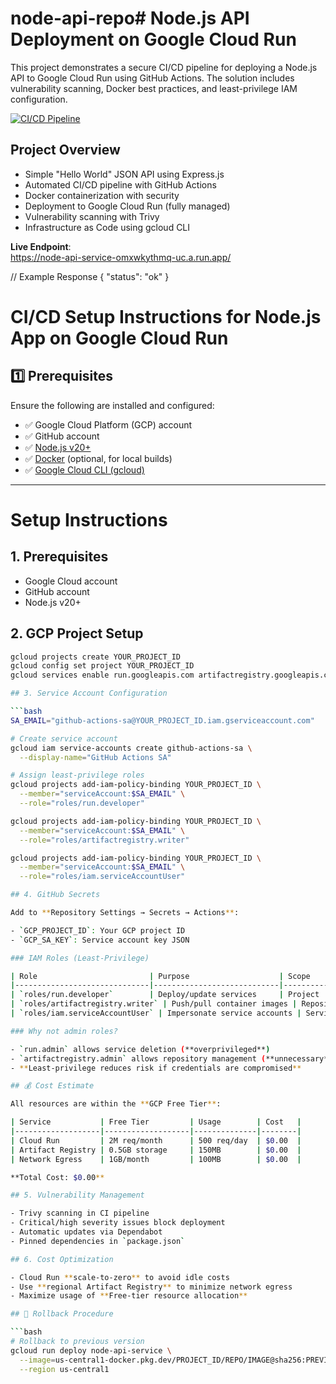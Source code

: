 # node-api-repo# Node.js API Deployment on Google Cloud Run

This project demonstrates a secure CI/CD pipeline for deploying a Node.js API to Google Cloud Run using GitHub Actions. The solution includes vulnerability scanning, Docker best practices, and least-privilege IAM configuration.

[![CI/CD Pipeline](https://github.com/your-username/node-api-repo/actions/workflows/cloudrun-ci-cd.yml/badge.svg)](https://github.com/your-username/node-api-repo/actions)

## Project Overview
- Simple "Hello World" JSON API using Express.js
- Automated CI/CD pipeline with GitHub Actions
- Docker containerization with security
- Deployment to Google Cloud Run (fully managed)
- Vulnerability scanning with Trivy
- Infrastructure as Code using gcloud CLI

**Live Endpoint**:  
https://node-api-service-omxwkythmq-uc.a.run.app/

// Example Response
{
"status": "ok"
}

# CI/CD Setup Instructions for Node.js App on Google Cloud Run

## 1️⃣ Prerequisites 

Ensure the following are installed and configured:

- ✅ Google Cloud Platform (GCP) account  
- ✅ GitHub account  
- ✅ [Node.js v20+](https://nodejs.org/)  
- ✅ [Docker](https://www.docker.com/products/docker-desktop) (optional, for local builds)  
- ✅ [Google Cloud CLI (gcloud)](https://cloud.google.com/sdk/docs/install)  

---

# Setup Instructions

## 1. Prerequisites

- Google Cloud account  
- GitHub account  
- Node.js v20+

## 2. GCP Project Setup

```bash
gcloud projects create YOUR_PROJECT_ID
gcloud config set project YOUR_PROJECT_ID
gcloud services enable run.googleapis.com artifactregistry.googleapis.com

## 3. Service Account Configuration

```bash
SA_EMAIL="github-actions-sa@YOUR_PROJECT_ID.iam.gserviceaccount.com"

# Create service account
gcloud iam service-accounts create github-actions-sa \
  --display-name="GitHub Actions SA"

# Assign least-privilege roles
gcloud projects add-iam-policy-binding YOUR_PROJECT_ID \
  --member="serviceAccount:$SA_EMAIL" \
  --role="roles/run.developer"

gcloud projects add-iam-policy-binding YOUR_PROJECT_ID \
  --member="serviceAccount:$SA_EMAIL" \
  --role="roles/artifactregistry.writer"

gcloud projects add-iam-policy-binding YOUR_PROJECT_ID \
  --member="serviceAccount:$SA_EMAIL" \
  --role="roles/iam.serviceAccountUser"

## 4. GitHub Secrets

Add to **Repository Settings → Secrets → Actions**:

- `GCP_PROJECT_ID`: Your GCP project ID  
- `GCP_SA_KEY`: Service account key JSON  

### IAM Roles (Least-Privilege)

| Role                         | Purpose                    | Scope            |
|------------------------------|----------------------------|------------------|
| `roles/run.developer`        | Deploy/update services     | Project          |
| `roles/artifactregistry.writer` | Push/pull container images | Repository        |
| `roles/iam.serviceAccountUser` | Impersonate service accounts | Service Account  |

### Why not admin roles?

- `run.admin` allows service deletion (**overprivileged**)  
- `artifactregistry.admin` allows repository management (**unnecessary**)  
- **Least-privilege reduces risk if credentials are compromised**

## 💰 Cost Estimate

All resources are within the **GCP Free Tier**:

| Service           | Free Tier         | Usage        | Cost   |
|-------------------|-------------------|--------------|--------|
| Cloud Run         | 2M req/month      | 500 req/day  | $0.00  |
| Artifact Registry | 0.5GB storage     | 150MB        | $0.00  |
| Network Egress    | 1GB/month         | 100MB        | $0.00  |

**Total Cost: $0.00**

## 5. Vulnerability Management

- Trivy scanning in CI pipeline  
- Critical/high severity issues block deployment  
- Automatic updates via Dependabot  
- Pinned dependencies in `package.json`  

## 6. Cost Optimization

- Cloud Run **scale-to-zero** to avoid idle costs  
- Use **regional Artifact Registry** to minimize network egress  
- Maximize usage of **Free-tier resource allocation**  

## 🔁 Rollback Procedure

```bash
# Rollback to previous version
gcloud run deploy node-api-service \
  --image=us-central1-docker.pkg.dev/PROJECT_ID/REPO/IMAGE@sha256:PREVIOUS_SHA \
  --region us-central1
